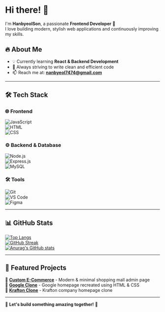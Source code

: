 # Hi there! 👋  

I'm **HanbyeolSon**, a passionate **Frontend Developer** 🚀  
I love building modern, stylish web applications and continuously improving my skills.  

## 🔥 About Me  
- 💡 Currently learning **React & Backend Development**  
- 🚀 Always striving to write clean and efficient code  
- 📫 Reach me at: **nanbyeol7474@gmail.com**  

---

## 🛠 Tech Stack  

### 🌐 Frontend  
![JavaScript](https://img.shields.io/badge/JavaScript-F7DF1E?style=for-the-badge&logo=JavaScript&logoColor=black)  
![HTML](https://img.shields.io/badge/HTML5-E34F26?style=for-the-badge&logo=html5&logoColor=white)  
![CSS](https://img.shields.io/badge/CSS3-1572B6?style=for-the-badge&logo=css3&logoColor=white)  

### ⚙️ Backend & Database  
![Node.js](https://img.shields.io/badge/Node.js-43853D?style=for-the-badge&logo=node.js&logoColor=white)  
![Express.js](https://img.shields.io/badge/Express.js-000000?style=for-the-badge&logo=express&logoColor=white)  
![MySQL](https://img.shields.io/badge/MySQL-4479A1?style=for-the-badge&logo=mysql&logoColor=white)  

### 🛠 Tools  
![Git](https://img.shields.io/badge/Git-F05032?style=for-the-badge&logo=git&logoColor=white)  
![VS Code](https://img.shields.io/badge/VS%20Code-007ACC?style=for-the-badge&logo=visual-studio-code&logoColor=white)  
![Figma](https://img.shields.io/badge/Figma-F24E1E?style=for-the-badge&logo=figma&logoColor=white)  

---

## 📊 GitHub Stats  

[![Top Langs](https://github-readme-stats.vercel.app/api/top-langs/?username=HanbyeolSon74&layout=compact&theme=radical)](https://github.com/anuraghazra/github-readme-stats)  
[![GitHub Streak](https://streak-stats.demolab.com/?user=HanbyeolSon74&theme=radical)](https://git.io/streak-stats)  
[![Anurag's GitHub stats](https://github-readme-stats.vercel.app/api?username=HanbyeolSon74&show_icons=true&theme=radical)](https://github.com/anuraghazra/github-readme-stats)  

---

## 🚀 Featured Projects  

🔹 **[Custom E-Commerce](https://github.com/HanbyeolSon74/custom-ecommerce)** - Modern & minimal shopping mall admin page  
🔹 **[Google Clone](https://github.com/HanbyeolSon74/google-clone)** - Google homepage recreated using HTML & CSS  
🔹 **[Krafton Clone](https://github.com/HanbyeolSon74/krafton-clone)** - Krafton company homepage clone  

---

🎉 **Let's build something amazing together!** 🚀  
